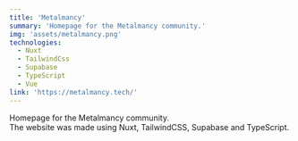 ```yaml
---
title: 'Metalmancy'
summary: 'Homepage for the Metalmancy community.'
img: 'assets/metalmancy.png'
technologies:
  - Nuxt
  - TailwindCss
  - Supabase
  - TypeScript
  - Vue
link: 'https://metalmancy.tech/'
---
```


Homepage for the Metalmancy community.\
The website was made using Nuxt, TailwindCSS, Supabase and TypeScript.
